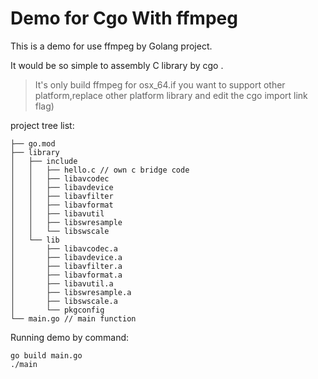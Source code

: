 # Demo for Cgo With ffmpeg

This is a demo for use ffmpeg by Golang project.

It would be so simple to assembly C library by cgo .


>It's only build ffmpeg for osx_64.if you want to support other platform,replace other platform library and edit the cgo import link flag)

project tree list:

```
├── go.mod
├── library
│   ├── include
│   │   ├── hello.c // own c bridge code
│   │   ├── libavcodec
│   │   ├── libavdevice
│   │   ├── libavfilter
│   │   ├── libavformat
│   │   ├── libavutil
│   │   ├── libswresample
│   │   └── libswscale
│   └── lib
│       ├── libavcodec.a
│       ├── libavdevice.a
│       ├── libavfilter.a
│       ├── libavformat.a
│       ├── libavutil.a
│       ├── libswresample.a
│       ├── libswscale.a
│       └── pkgconfig
└── main.go // main function

```

Running demo by command:

```azure
go build main.go
./main
```